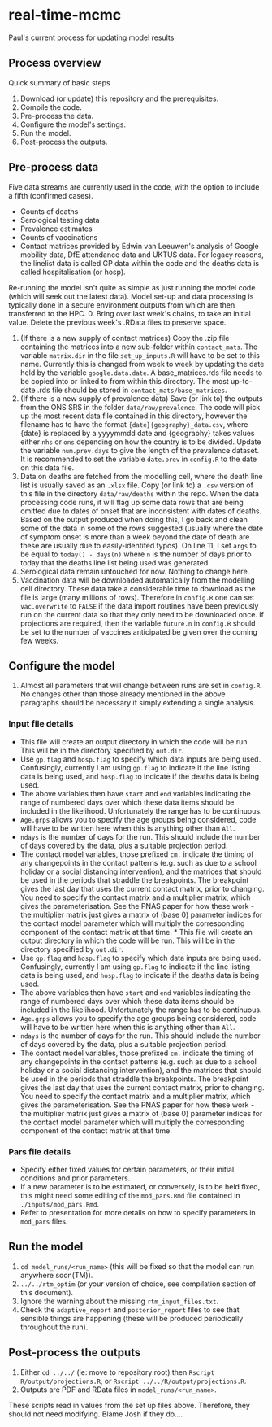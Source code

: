 # real-time-mcmc

Paul's current process for updating model results

## Process overview

Quick summary of basic steps
 
1. Download (or update) this repository and the prerequisites.
2. Compile the code.
3. Pre-process the data.
4. Configure the model's settings.
5. Run the model.
6. Post-process the outputs.

## Pre-process data

Five data streams are currently used in the code, with the option to include a fifth (confirmed cases).
- Counts of deaths
- Serological testing data
- Prevalence estimates
- Counts of vaccinations
- Contact matrices provided by Edwin van Leeuwen's analysis of Google mobility data, DfE attendance data and UKTUS data.
For legacy reasons, the linelist data is called GP data within the code and the deaths data is called hospitalisation (or hosp).

Re-running the model isn't quite as simple as just running the model code (which will seek out the latest data). Model set-up and data processing is typically done in a secure environment outputs from which are then transferred to the HPC.
0. Bring over last week's chains, to take an initial value. Delete the previous week's .RData files to preserve space.
1. (If there is a new supply of contact matrices) Copy the .zip file containing the matrices into a new sub-folder within ``contact_mats``. The variable ``matrix.dir`` in the file ``set_up_inputs.R`` will have to be set to this name. Currently this is changed from week to week by updating the date held by the variable ``google.data.date``. A base_matrices.rds file needs to be copied into or linked to from within this directory. The most up-to-date .rds file should be stored in ``contact_mats/base_matrices``.
2. (If there is a new supply of prevalence data) Save (or link to) the outputs from the ONS SRS in the folder ``data/raw/prevalence``. The code will pick up the most recent data file contained in this directory, however the filename has to have the format ``{date}{geography}_data.csv``, where {date} is replaced by a yyyymmdd date and {geography} takes values either ``nhs`` or ``ons`` depending on how the country is to be divided. Update the variable ``num.prev.days`` to give the length of the prevalence dataset. It is recommended to set the variable ``date.prev`` in ``config.R`` to the date on this data file.
3. Data on deaths are fetched from the modelling cell, where the death line list is usually saved as an ``.xlsx`` file. Copy (or link to) a ``.csv`` version of this file in the directory ``data/raw/deaths`` within the repo. When the data processing code runs, it will flag up some data rows that are being omitted due to dates of onset that are inconsistent with dates of deaths. Based on the output produced when doing this, I go back and clean some of the data in some of the rows suggested (usually where the date of symptom onset is more than a week beyond the date of death are these are usually due to easily-identifed typos). On line 11, I set ``args`` to be equal to ``today() - days(n)`` where ``n`` is the number of days prior to today that the deaths line list being used was generated.
2. Serological data remain untouched for now. Nothing to change here.
5. Vaccination data will be downloaded automatically from the modelling cell directory. These data take a considerable time to download as the file is large (many millions of rows). Therefore in ``config.R`` one can set ``vac.overwrite`` to ``FALSE`` if the data import routines have been previously run on the current data so that they only need to be downloaded once. If projections are required, then the variable ``future.n`` in ``config.R`` should be set to the number of vaccines anticipated be given over the coming few weeks.

## Configure the model

1. Almost all parameters that will change between runs are set in ``config.R``. No changes other than those already mentioned in the above paragraphs should be necessary if simply extending a single analysis.

### Input file details

* This file will create an output directory in which the code will be run. This will be in the directory specified by ``out.dir``.
* Use ``gp.flag`` and ``hosp.flag`` to specify which data inputs are being used. Confusingly, currently I am using ``gp.flag`` to indicate if the line listing data is being used, and ``hosp.flag`` to indicate if the deaths data is being used.
* The above variables then have ``start`` and ``end`` variables indicating the range of numbered days over which these data items should be included in the likelihood. Unfortunately the range has to be continuous.
* ``Age.grps`` allows you to specify the age groups being considered, code will have to be written here when this is anything other than ``All``.
* ``ndays`` is the number of days for the run. This should include the number of days covered by the data, plus a suitable projection period.
* The contact model variables, those prefixed ``cm.`` indicate the timing of any changepoints in the contact patterns (e.g. such as due to a school holiday or a social distancing intervention), and the matrices that should be used in the periods that straddle the breakpoints. The breakpoint gives the last day that uses the current contact matrix, prior to changing. You need to specify the contact matrix and a multiplier matrix, which gives the parameterisation. See the PNAS paper for how these work - the multiplier matrix just gives a matrix of (base 0) parameter indices for the contact model parameter which will multiply the corresponding component of the contact matrix at that time.  * This file will create an output directory in which the code will be run. This will be in the directory specified by ``out.dir``.
* Use ``gp.flag`` and ``hosp.flag`` to specify which data inputs are being used. Confusingly, currently I am using ``gp.flag`` to indicate if the line listing data is being used, and ``hosp.flag`` to indicate if the deaths data is being used.
* The above variables then have ``start`` and ``end`` variables indicating the range of numbered days over which these data items should be included in the likelihood. Unfortunately the range has to be continuous.
* ``Age.grps`` allows you to specify the age groups being considered, code will have to be written here when this is anything other than ``All``.
* ``ndays`` is the number of days for the run. This should include the number of days covered by the data, plus a suitable projection period.
* The contact model variables, those prefixed ``cm.`` indicate the timing of any changepoints in the contact patterns (e.g. such as due to a school holiday or a social distancing intervention), and the matrices that should be used in the periods that straddle the breakpoints. The breakpoint gives the last day that uses the current contact matrix, prior to changing. You need to specify the contact matrix and a multiplier matrix, which gives the parameterisation. See the PNAS paper for how these work - the multiplier matrix just gives a matrix of (base 0) parameter indices for the contact model parameter which will multiply the corresponding component of the contact matrix at that time.


### Pars file details

* Specify either fixed values for certain parameters, or their initial conditions and prior parameters.
* If a new parameter is to be estimated, or conversely, is to be held fixed, this might need some editing of the ``mod_pars.Rmd`` file contained in ``./inputs/mod_pars.Rmd``.
* Refer to presentation for more details on how to specify parameters in ``mod_pars`` files.


## Run the model

1. `cd model_runs/<run_name>` (this will be fixed so that the model can run anywhere soon(TM)).
2. `../../rtm_optim` (or your version of choice, see compilation section of this document).
3. Ignore the warning about the missing `rtm_input_files.txt`.
4. Check the `adaptive_report` and `posterior_report` files to see that sensible things are happening (these will be produced periodically throughout the run).


## Post-process the outputs

1. Either `cd ../../` (ie: move to repository root) then `Rscript R/output/projections.R`, or `Rscript ../../R/output/projections.R`.
2. Outputs are PDF and RData files in `model_runs/<run_name>`.

These scripts read in values from the set up files above.
Therefore, they should not need modifying.
Blame Josh if they do....
